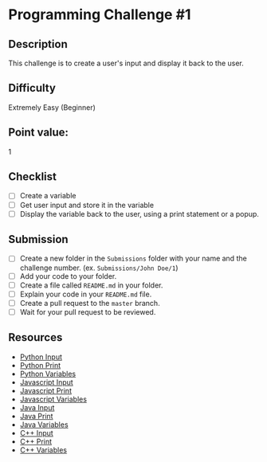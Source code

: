 # Programming Challenge #1

## Description
This challenge is to create a user's input and display it back to the user.

## Difficulty
Extremely Easy (Beginner)

## Point value:
1

## Checklist
- [ ] Create a variable
- [ ] Get user input and store it in the variable
- [ ] Display the variable back to the user, using a print statement or a popup.

## Submission
- [ ] Create a new folder in the `Submissions` folder with your name and the challenge number. (ex. `Submissions/John Doe/1`)
- [ ] Add your code to your folder.
- [ ] Create a file called `README.md` in your folder.
- [ ] Explain your code in your `README.md` file.
- [ ] Create a pull request to the `master` branch.
- [ ] Wait for your pull request to be reviewed.

## Resources
- [Python Input](https://www.w3schools.com/python/ref_func_input.asp)
- [Python Print](https://www.w3schools.com/python/ref_func_print.asp)
- [Python Variables](https://www.w3schools.com/python/python_variables.asp)
- [Javascript Input](https://www.w3schools.com/jsref/met_win_prompt.asp)
- [Javascript Print](https://www.w3schools.com/jsref/met_win_alert.asp)
- [Javascript Variables](https://www.w3schools.com/js/js_variables.asp)
- [Java Input](https://www.w3schools.com/java/java_user_input.asp)
- [Java Print](https://www.w3schools.com/java/java_syntax.asp)
- [Java Variables](https://www.w3schools.com/java/java_variables.asp)
- [C++ Input](https://www.w3schools.com/cpp/cpp_user_input.asp)
- [C++ Print](https://www.w3schools.com/cpp/cpp_syntax.asp)
- [C++ Variables](https://www.w3schools.com/cpp/cpp_variables.asp)
